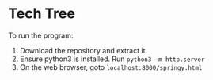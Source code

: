 # Tech Tree
To run the program:
1. Download the repository and extract it.
2. Ensure python3 is installed. Run `python3 -m http.server`
3. On the web browser, goto `localhost:8000/springy.html`
